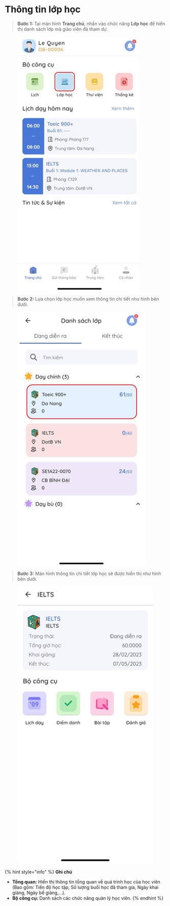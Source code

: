 # Thông tin lớp học

> **Bước 1:** Tại màn hình **Trang chủ**, nhấn vào chức năng **Lớp học** để hiển thị danh sách lớp mà giáo viên đã tham dự.&#x20;

<figure><img src="../.gitbook/assets/image (6).png" alt=""><figcaption></figcaption></figure>

> **Bước 2:** Lựa chọn lớp học muốn xem thông tin chi tiết như hình bên dưới.

<figure><img src="../.gitbook/assets/image (7).png" alt=""><figcaption></figcaption></figure>

> **Bước 3:** Màn hình thông tin chi tiết lớp học sẽ được hiển thị như hình bên dưới.

<figure><img src="../.gitbook/assets/image (9).png" alt=""><figcaption></figcaption></figure>

{% hint style="info" %}
**Ghi chú**

* **Tổng quan:** Hiển thị thông tin tổng quan về quá trình học của học viên (Bao gồm: Tiến độ học tập, Số lượng buổi học đã tham gia, Ngày khai giảng, Ngày bế giảng,...).
* **Bộ công cụ:** Danh sách các chức năng quản lý học viên.&#x20;
{% endhint %}
